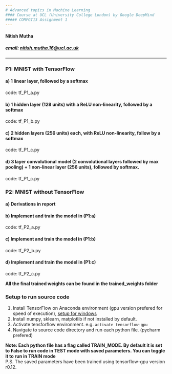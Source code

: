 ```yaml
---
# Advanced topics in Machine Learning
#### Course at UCL (University College London) by Google DeepMind  
##### COMPGI13 Assignment 1
---
```

#### Nitish Mutha

##### email: nitish.mutha.16@ucl.ac.uk 
---

### P1: MNIST with TensorFlow  
#### a) 1 linear layer, followed by a softmax
code: tf_P1_a.py  

#### b) 1 hidden layer (128 units) with a ReLU non-linearity, followed by a softmax
code: tf_P1_b.py  

#### c) 2 hidden layers (256 units) each, with ReLU non-linearity, follow by a softmax
code: tf_P1_c.py  

#### d) 3 layer convolutional model (2 convolutional layers followed by max pooling) + 1 non-linear layer (256 units), followed by softmax.  
code: tf_P1_c.py  


### P2: MNIST without TensorFlow  
#### a) Derivations in report
#### b) Implement and train the model in (P1:a)
code: tf_P2_a.py  

#### c) Implement and train the model in (P1:b)
code: tf_P2_b.py  

#### d) Implement and train the model in (P1:c)
code: tf_P2_c.py  

**All the final trained weights can be found in the trained_weights folder**

### Setup to run source code  
1. Install TensorFlow on Anaconda environment (gpu version prefered for speed of execution), [setup for windows](https://nitishmutha.github.io/tensorflow/2017/01/22/TensorFlow-with-gpu-for-windows.html)
2. Install numpy, sklearn, matplotlib if not installed by default.  
3. Activate tensforflow environment. e.g. `activate tensorflow-gpu`
3. Navigate to source code directory and run each python file. (pycharm prefered)


**Note: Each python file has a flag called TRAIN_MODE. By default it is set to False to run code in TEST mode with saved parameters. You can toggle it to run in TRAIN mode**  
P.S. The saved parameters have been trained using tensorflow-gpu version r0.12.

 
